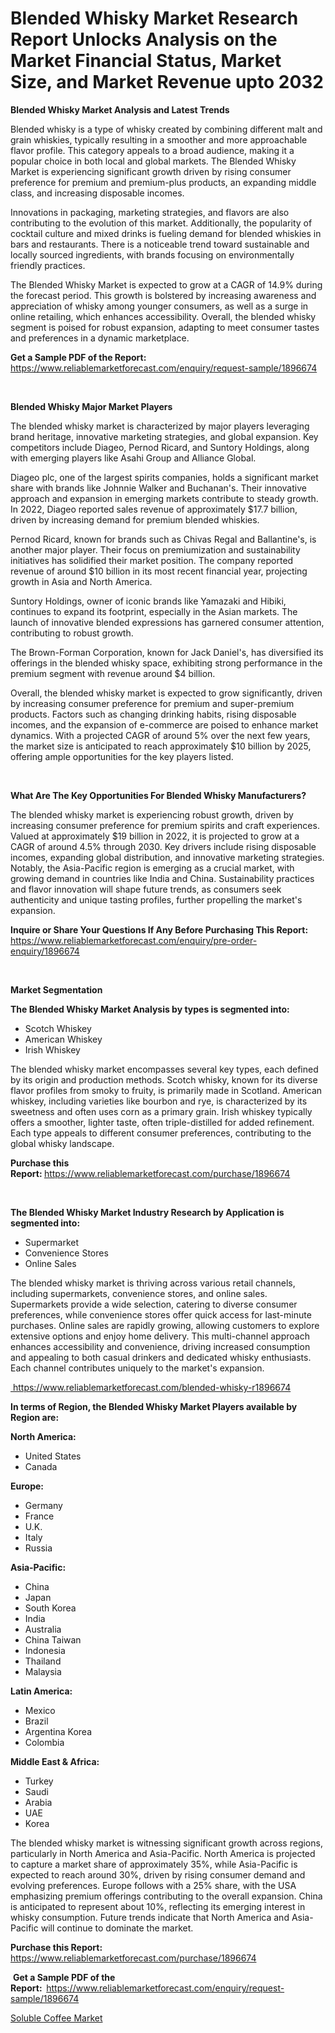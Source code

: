 <p><h1>Blended Whisky Market Research Report Unlocks Analysis on the Market Financial Status, Market Size, and Market Revenue upto 2032</h1></p><p><strong>Blended Whisky Market Analysis and Latest Trends</strong></p>
<p><p>Blended whisky is a type of whisky created by combining different malt and grain whiskies, typically resulting in a smoother and more approachable flavor profile. This category appeals to a broad audience, making it a popular choice in both local and global markets. The Blended Whisky Market is experiencing significant growth driven by rising consumer preference for premium and premium-plus products, an expanding middle class, and increasing disposable incomes. </p><p>Innovations in packaging, marketing strategies, and flavors are also contributing to the evolution of this market. Additionally, the popularity of cocktail culture and mixed drinks is fueling demand for blended whiskies in bars and restaurants. There is a noticeable trend toward sustainable and locally sourced ingredients, with brands focusing on environmentally friendly practices. </p><p>The Blended Whisky Market is expected to grow at a CAGR of 14.9% during the forecast period. This growth is bolstered by increasing awareness and appreciation of whisky among younger consumers, as well as a surge in online retailing, which enhances accessibility. Overall, the blended whisky segment is poised for robust expansion, adapting to meet consumer tastes and preferences in a dynamic marketplace.</p></p>
<p><strong>Get a Sample PDF of the Report:&nbsp;</strong> <a href="https://www.reliablemarketforecast.com/enquiry/request-sample/1896674?utm_campaign=3530&utm_medium=2&utm_source=Github&utm_content=ia&utm_term=07042025&utm_id=blended-whisky">https://www.reliablemarketforecast.com/enquiry/request-sample/1896674</a></p>
<p>&nbsp;</p>
<p><strong>Blended Whisky Major Market Players</strong></p>
<p><p>The blended whisky market is characterized by major players leveraging brand heritage, innovative marketing strategies, and global expansion. Key competitors include Diageo, Pernod Ricard, and Suntory Holdings, along with emerging players like Asahi Group and Alliance Global.</p><p>Diageo plc, one of the largest spirits companies, holds a significant market share with brands like Johnnie Walker and Buchanan's. Their innovative approach and expansion in emerging markets contribute to steady growth. In 2022, Diageo reported sales revenue of approximately $17.7 billion, driven by increasing demand for premium blended whiskies.</p><p>Pernod Ricard, known for brands such as Chivas Regal and Ballantine's, is another major player. Their focus on premiumization and sustainability initiatives has solidified their market position. The company reported revenue of around $10 billion in its most recent financial year, projecting growth in Asia and North America.</p><p>Suntory Holdings, owner of iconic brands like Yamazaki and Hibiki, continues to expand its footprint, especially in the Asian markets. The launch of innovative blended expressions has garnered consumer attention, contributing to robust growth.</p><p>The Brown-Forman Corporation, known for Jack Daniel's, has diversified its offerings in the blended whisky space, exhibiting strong performance in the premium segment with revenue around $4 billion.</p><p>Overall, the blended whisky market is expected to grow significantly, driven by increasing consumer preference for premium and super-premium products. Factors such as changing drinking habits, rising disposable incomes, and the expansion of e-commerce are poised to enhance market dynamics. With a projected CAGR of around 5% over the next few years, the market size is anticipated to reach approximately $10 billion by 2025, offering ample opportunities for the key players listed.</p></p>
<p>&nbsp;</p>
<p><strong>What Are The Key Opportunities For Blended Whisky Manufacturers?</strong></p>
<p><p>The blended whisky market is experiencing robust growth, driven by increasing consumer preference for premium spirits and craft experiences. Valued at approximately $19 billion in 2022, it is projected to grow at a CAGR of around 4.5% through 2030. Key drivers include rising disposable incomes, expanding global distribution, and innovative marketing strategies. Notably, the Asia-Pacific region is emerging as a crucial market, with growing demand in countries like India and China. Sustainability practices and flavor innovation will shape future trends, as consumers seek authenticity and unique tasting profiles, further propelling the market's expansion.</p></p>
<p><strong>Inquire or Share Your Questions If Any Before Purchasing This Report:</strong> <a href="https://www.reliablemarketforecast.com/enquiry/pre-order-enquiry/1896674?utm_campaign=3530&utm_medium=2&utm_source=Github&utm_content=ia&utm_term=07042025&utm_id=blended-whisky">https://www.reliablemarketforecast.com/enquiry/pre-order-enquiry/1896674</a></p>
<p>&nbsp;</p>
<p><strong>Market Segmentation</strong></p>
<p><strong>The Blended Whisky Market Analysis by types is segmented into:</strong></p>
<p><ul><li>Scotch Whiskey</li><li>American Whiskey</li><li>Irish Whiskey</li></ul></p>
<p><p>The blended whisky market encompasses several key types, each defined by its origin and production methods. Scotch whisky, known for its diverse flavor profiles from smoky to fruity, is primarily made in Scotland. American whiskey, including varieties like bourbon and rye, is characterized by its sweetness and often uses corn as a primary grain. Irish whiskey typically offers a smoother, lighter taste, often triple-distilled for added refinement. Each type appeals to different consumer preferences, contributing to the global whisky landscape.</p></p>
<p><strong>Purchase this Report:&nbsp;</strong><a href="https://www.reliablemarketforecast.com/purchase/1896674?utm_campaign=3530&utm_medium=2&utm_source=Github&utm_content=ia&utm_term=07042025&utm_id=blended-whisky">https://www.reliablemarketforecast.com/purchase/1896674</a></p>
<p>&nbsp;</p>
<p><strong>The Blended Whisky Market Industry Research by Application is segmented into:</strong></p>
<p><ul><li>Supermarket</li><li>Convenience Stores</li><li>Online Sales</li></ul></p>
<p><p>The blended whisky market is thriving across various retail channels, including supermarkets, convenience stores, and online sales. Supermarkets provide a wide selection, catering to diverse consumer preferences, while convenience stores offer quick access for last-minute purchases. Online sales are rapidly growing, allowing customers to explore extensive options and enjoy home delivery. This multi-channel approach enhances accessibility and convenience, driving increased consumption and appealing to both casual drinkers and dedicated whisky enthusiasts. Each channel contributes uniquely to the market's expansion.</p></p>
<p><a href="https://www.reliablemarketforecast.com/blended-whisky-r1896674?utm_campaign=3530&utm_medium=2&utm_source=Github&utm_content=ia&utm_term=07042025&utm_id=blended-whisky">&nbsp;https://www.reliablemarketforecast.com/blended-whisky-r1896674</a></p>
<p><strong>In terms of Region, the Blended Whisky Market Players available by Region are:</strong></p>
<p>
    <p> <strong> North America: </strong>
        <ul>
            <li>United States</li>
            <li>Canada</li>
        </ul>
        </p> 
    <p> <strong> Europe: </strong>
        <ul>
            <li>Germany</li>
            <li>France</li>
            <li>U.K.</li>
            <li>Italy</li>
            <li>Russia</li>
        </ul>
        </p> 
    <p> <strong> Asia-Pacific: </strong>
        <ul>
            <li>China</li>
            <li>Japan</li>
            <li>South Korea</li>
            <li>India</li>
            <li>Australia</li>
            <li>China Taiwan</li>
            <li>Indonesia</li>
            <li>Thailand</li>
            <li>Malaysia</li>
        </ul>
        </p> 
    <p> <strong> Latin America: </strong>
        <ul>
            <li>Mexico</li>
            <li>Brazil</li>
            <li>Argentina Korea</li>
            <li>Colombia</li>
        </ul>
        </p> 
    <p> <strong> Middle East & Africa: </strong>
        <ul>
            <li>Turkey</li>
            <li>Saudi</li>
            <li>Arabia</li>
            <li>UAE</li>
            <li>Korea</li>
        </ul>
    </p>
    </p>
<p><p>The blended whisky market is witnessing significant growth across regions, particularly in North America and Asia-Pacific. North America is projected to capture a market share of approximately 35%, while Asia-Pacific is expected to reach around 30%, driven by rising consumer demand and evolving preferences. Europe follows with a 25% share, with the USA emphasizing premium offerings contributing to the overall expansion. China is anticipated to represent about 10%, reflecting its emerging interest in whisky consumption. Future trends indicate that North America and Asia-Pacific will continue to dominate the market.</p></p>
<p><strong>Purchase this Report: </strong><a href="https://www.reliablemarketforecast.com/purchase/1896674?utm_campaign=3530&utm_medium=2&utm_source=Github&utm_content=ia&utm_term=07042025&utm_id=blended-whisky">https://www.reliablemarketforecast.com/purchase/1896674</a></p>
<p>&nbsp;<strong>Get a Sample PDF of the Report:&nbsp;&nbsp;</strong><a href="https://www.reliablemarketforecast.com/enquiry/request-sample/1896674?utm_campaign=3530&utm_medium=2&utm_source=Github&utm_content=ia&utm_term=07042025&utm_id=blended-whisky">https://www.reliablemarketforecast.com/enquiry/request-sample/1896674</a></p>
<p><strong></strong></p>
<p><p><a href="https://github.com/arvelm4nthig/Market-Research-Report-List-1/blob/main/soluble-coffee-market.md?utm_campaign=3530&utm_medium=2&utm_source=Github&utm_content=ia&utm_term=07042025&utm_id=blended-whisky">Soluble Coffee Market</a></p></p>